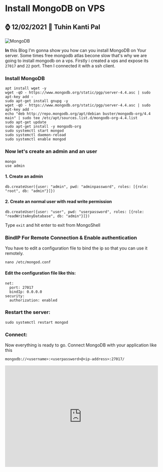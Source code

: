 # Install MongoDB on VPS
##  ⌚ 12/02/2021 🧔 Tuhin Kanti Pal 
![MongoDB](https://miro.medium.com/max/640/1*-ivYkzeuYJedPKdEdfnNlg.png "MongoDB")

**In** this Blog I'm gonna show you how can you install MongoDB on Your server. Some times free mongodb atlas becone slow that's why we are going to install mongodb on a vps. Firstly i created a vps and expose its `27017` and `22` port. Then I connected it with a ssh client.

### Install MongoDB
```shell
apt install wget -y 
wget -qO - https://www.mongodb.org/static/pgp/server-4.4.asc | sudo apt-key add -
sudo apt-get install gnupg -y
wget -qO - https://www.mongodb.org/static/pgp/server-4.4.asc | sudo apt-key add -
echo "deb http://repo.mongodb.org/apt/debian buster/mongodb-org/4.4 main" | sudo tee /etc/apt/sources.list.d/mongodb-org-4.4.list
sudo apt-get update
sudo apt-get install -y mongodb-org
sudo systemctl start mongod
sudo systemctl daemon-reload
sudo systemctl enable mongod
```

### Now let's create an admin and an user
```shell
mongo
use admin
```

#### 1. Create an admin
```shell
db.createUser({user: "admin", pwd: "adminpassword", roles: [{role: "root", db: "admin"}]})
```

#### 2. Create an normal user with read write permission
```shell
db.createUser({user: "user", pwd: "userpassword", roles: [{role: "readWriteAnyDatabase", db: "admin"}]})
```
Type `exit` and hit enter to exit from MongoShell

### BindIP For Remote Connection & Enable authentication
You have to edit a configuration file to bind the ip so that you can use it remotely.
```shell
nano /etc/mongod.conf
```

#### Edit the configuration file like this:
```shell
net:
  port: 27017
  bindIp: 0.0.0.0
security:
  authorization: enabled
```
### Restart the server:
```shell
sudo systemctl restart mongod
```

### Connect:
Now everything is ready to go. Connect MongoDB with your application like this
```
mongodb://<username>:<userpassword>@<ip-address>:27017/
```

<iframe width="100%" height="335" src="https://www.youtube.com/embed/nZ3UVz89dXg" frameborder="0" allow="accelerometer; autoplay; clipboard-write; encrypted-media; gyroscope; picture-in-picture" allowfullscreen></iframe>